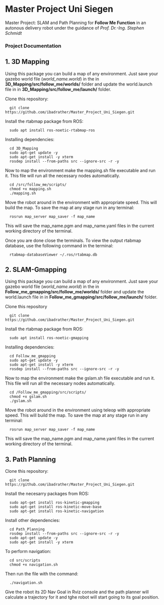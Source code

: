 # Master Project Uni Siegen
Master Project: SLAM and Path Planning for **Follow Me Function** in an autonous delivery robot under the guidance of *Prof. Dr.-Ing. Stephen Schmidt*

### Project Documentation

## 1. 3D Mapping

Using this package you can build a map of any environment. Just save your gazebo world file (*world_name.world*) in the in **3D_Mapping/src/follow_me/worlds/** folder and update the world.launch file in in **3D_Mapping/src/follow_me/launch/** folder.

Clone this repository:

      git clone https://github.com/ibadrather/Master_Project_Uni_Siegen.git
  
Install the rtabmap package from ROS:

      sudo apt install ros-noetic-rtabmap-ros
      
Installing dependencies:

      cd 3D_Mapping
      sudo apt-get update -y
      sudo apt-get install -y xterm
      rosdep install --from-paths src --ignore-src -r -y
      
Now to map the environment make the mapping.sh file executable and run it. This file will run all the necessary nodes automatically.

      cd /src/follow_me/scripts/
      chmod +x mapping.sh
      ./mapping.sh
      
  
Move the robot around in the environment with appropriate speed. This will build the map.
To save the map at any stage run in any terminal:
      
      rosrun map_server map_saver -f map_name
      
This will save the map_name.pgm and map_name.yaml files in the current working directory of the terminal.

Once you are done close the terminals. To view the output rtabmap database, use the following command in the terminal:

      rtabmap-databaseViewer ~/.ros/rtabmap.db

## 2. SLAM-Gmapping
Using this package you can build a map of any environment. Just save your gazebo world file (*world_name.world*) in the in **Follow_me_gmapping/src/follow_me/worlds/** folder and update the world.launch file in in **Follow_me_gmapping/src/follow_me/launch/** folder.

Clone this repository

      git clone https://github.com/ibadrather/Master_Project_Uni_Siegen.git
  
Install the rtabmap package from ROS:

      sudo apt install ros-noetic-gmapping
      
Installing dependencies:

      cd Follow_me_gmapping
      sudo apt-get update -y
      sudo apt-get install -y xterm
      rosdep install --from-paths src --ignore-src -r -y
      
Now to map the environment make the gslam.sh file executable and run it. This file will run all the necessary nodes automatically.

      cd /Follow_me_gmapping/src/scripts/
      chmod +x gslam.sh
      ./gslam.sh
  
Move the robot around in the environment using teleop with appropriate speed. This will build the map. To save the map at any stage run in any terminal:

      rosrun map_server map_saver -f map_name
      
This will save the map_name.pgm and map_name.yaml files in the current working directory of the terminal.

## 3. Path Planning
Clone this repository:

      git clone https://github.com/ibadrather/Master_Project_Uni_Siegen.git

Install the necesarry packages from ROS:

      sudo apt-get install ros-kinetic-gmapping
      sudo apt-get install ros-kinetic-move-base
      sudo apt-get install ros-kinetic-navigation
      
Install other dependencies:

      cd Path_Planning
      rosdep install --from-paths src --ignore-src -r -y
      sudo apt-get update -y
      sudo apt-get install -y xterm
      
To perform navigation:

      cd src/scripts
      chmod +x navigation.sh
      
Then run the file with the command:
      
      ./navigation.sh
      
Give the robot its 2D Nav Goal in Rviz console and the path planner will calculate a trajectory for it and tghe robot will start going to its goal position.


